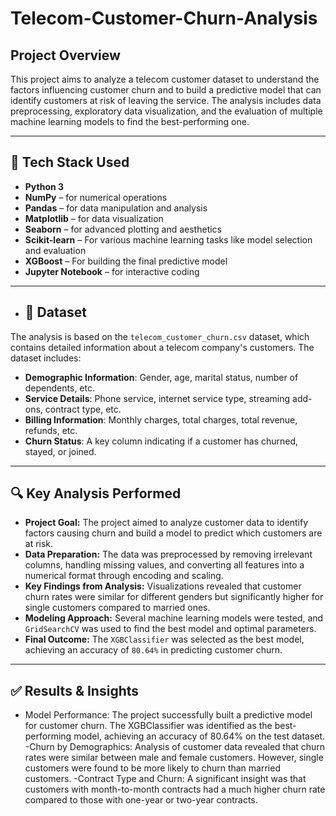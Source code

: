 # Telecom-Customer-Churn-Analysis

## Project Overview
This project aims to analyze a telecom customer dataset to understand the factors influencing customer churn and to build a predictive model that can identify customers at risk of leaving the service. The analysis includes data preprocessing, exploratory data visualization, and the evaluation of multiple machine learning models to find the best-performing one.

--- 

## 🧰 Tech Stack Used
- **Python 3**
- **NumPy** – for numerical operations
- **Pandas** – for data manipulation and analysis
- **Matplotlib** – for data visualization
- **Seaborn** – for advanced plotting and aesthetics
- **Scikit-learn** – For various machine learning tasks like model selection and evaluation
- **XGBoost** – For building the final predictive model
- **Jupyter Notebook** – for interactive coding

---

- ## 📁 Dataset
The analysis is based on the `telecom_customer_churn.csv` dataset, which contains detailed information about a telecom company's customers. The dataset includes:
- **Demographic Information**: Gender, age, marital status, number of dependents, etc.
- **Service Details**: Phone service, internet service type, streaming add-ons, contract type, etc.
- **Billing Information**: Monthly charges, total charges, total revenue, refunds, etc.
- **Churn Status**: A key column indicating if a customer has churned, stayed, or joined.

---

## 🔍 Key Analysis Performed
* **Project Goal:** The project aimed to analyze customer data to identify factors causing churn and build a model to predict which customers are at risk.
* **Data Preparation:** The data was preprocessed by removing irrelevant columns, handling missing values, and converting all features into a numerical format through encoding and scaling.
* **Key Findings from Analysis:** Visualizations revealed that customer churn rates were similar for different genders but significantly higher for single customers compared to married ones.
* **Modeling Approach:** Several machine learning models were tested, and `GridSearchCV` was used to find the best model and optimal parameters.
* **Final Outcome:** The `XGBClassifier` was selected as the best model, achieving an accuracy of `80.64%` in predicting customer churn.

---

## ✅ Results & Insights
- Model Performance: The project successfully built a predictive model for customer churn. The XGBClassifier was identified as the best-performing model, achieving an accuracy of 80.64% on the test dataset.
-Churn by Demographics: Analysis of customer data revealed that churn rates were similar between male and female customers. However, single customers were found to be more likely to churn than married customers.
-Contract Type and Churn: A significant insight was that customers with month-to-month contracts had a much higher churn rate compared to those with one-year or two-year contracts.
